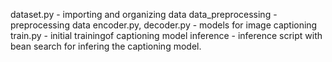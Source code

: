 dataset.py - importing and organizing data
data_preprocessing - preprocessing data
encoder.py, decoder.py - models for image captioning
train.py - initial trainingof captioning model
inference - inference script with bean search for infering the captioning model.
